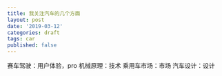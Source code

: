 ```yaml
---
title: 我关注汽车的几个方面
layout: post
date: '2019-03-12'
categories: draft
tags: car
published: false
---
```


赛车驾驶：用户体验，pro
机械原理：技术
乘用车市场：市场
汽车设计：设计
